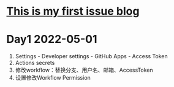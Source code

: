 # [This is my first issue blog](https://github.com/fangjian98/space/issues/5)

# Day1 2022-05-01

1. Settings - Developer settings - GitHub Apps - Access Token
2. Actions secrets
3. 修改workflow：替换分支、用户名、邮箱、AccessToken
4. 设置修改Workflow Permission


